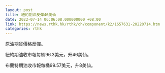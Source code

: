 ```yaml
---
layout: post
title: 紐約期油反彈46美仙
date: 2022-07-14 06:06:08.000000000 +08:00
link: https://news.rthk.hk/rthk/ch/component/k2/1657631-20220714.htm
categories: rthk
---
```


原油期貨價格反彈。

紐約期油收市報每桶96.3美元，升46美仙。

布蘭特期油收市報每桶99.57美元，升8美仙。
